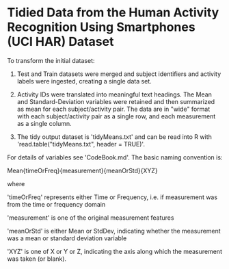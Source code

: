 # Tidied Data from the Human Activity Recognition Using Smartphones (UCI HAR) Dataset

To transform the initial dataset:
1. Test and Train datasets were merged and subject identifiers and activity labels were ingested, creating a single data set. 

2. Activity IDs were translated into meaningful text headings. The Mean and Standard-Deviation variables were retained and then summarized as mean for each subject/activity pair. The data are in "wide" format with each subject/activity pair as a single row, and each measurement as a single column.

3. The tidy output dataset is 'tidyMeans.txt' and can be read into R with 'read.table("tidyMeans.txt", header = TRUE)'. 

For details of variables see 'CodeBook.md'. The basic naming convention is:

  Mean{timeOrFreq}{measurement}{meanOrStd}{XYZ}

where 

'timeOrFreq' represents either Time or Frequency, i.e. if measurement was from the time or frequency domain

'measurement' is one of the original measurement features

'meanOrStd' is either Mean or StdDev, indicating whether the measurement was a mean or standard deviation variable

'XYZ' is one of X or Y or Z, indicating the axis along which the measurement was taken (or blank).
